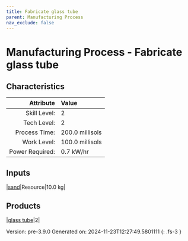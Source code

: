 ```yaml
---
title: Fabricate glass tube
parent: Manufacturing Process
nav_exclude: false
---
```

# Manufacturing Process - Fabricate glass tube


## Characteristics

| Attribute      | Value |
|--------:|:------|
|Skill Level:|2|
|Tech Level:|2|
|Process Time:|200.0 millisols|
|Work Level:|100.0 millisols|
|Power Required:|0.7 kW/hr|

## Inputs

|[sand](../resource/sand.html)|Resource|10.0 kg|

## Products

|[glass tube](../part/glass-tube.html)|2|


Version: pre-3.9.0 Generated on: 2024-11-23T12:27:49.5801111
{: .fs-3 }

